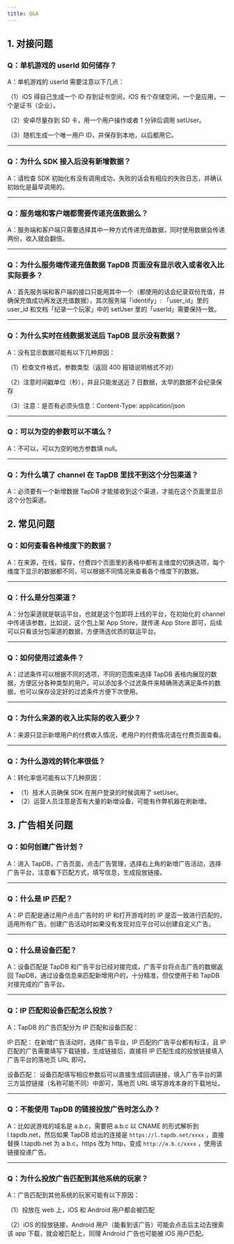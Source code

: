 ```yaml
---
title: Q&A
---
```


## 1. 对接问题

### Q：单机游戏的 userId 如何储存？

A：单机游戏的 userId 需要注意以下几点：

（1）iOS 得自己生成一个 ID 存到证书空间，iOS 有个存储空间，一个是应用，一个是证书（企业）。

（2）安卓尽量存到 SD 卡，用一个用户操作或者 1 分钟后调用 setUser。

（3）随机生成一个唯一用户 ID，并保存到本地，以后都用它。

---

### Q：为什么 SDK 接入后没有新增数据？

A：请检查 SDK 初始化有没有调用成功，失败的话会有相应的失败日志，并确认初始化是最早调用的。

---

### Q：服务端和客户端都需要传递充值数据么？

A：服务端和客户端只需要选择其中一种方式传递充值数据，同时使用数据会传递两份，收入就会翻倍。

---

### Q：为什么服务端传递充值数据 TapDB 页面没有显示收入或者收入比实际要多？

A：首先服务端和客户端的接口只能用其中一个（都使用的话会纪录双份充值，并确保充值成功再发送充值数据），其次服务端「identify」: 「user_id」里的 user_id 和文档「纪录一个玩家」中的 setUser 里的「userId」需要保持一致。

---

### Q：为什么实时在线数据发送后 TapDB 显示没有数据？

A：没有显示数据可能有以下几种原因：

（1）检查文件格式，参数类型（返回 400 报错说明格式不对）

（2）注意时间戳单位（秒），并且只能发送近 7 日数据，太早的数据不会纪录保存

（3）注意：是否有必须头信息：Content-Type: application/json

---

### Q：可以为空的参数可以不填么？

A：不可以，可以为空的地方参数填 null。

---

### Q：为什么填了 channel 在 TapDB 里找不到这个分包渠道？

A：必须要有一个新增数据 TapDB 才能接收到这个渠道，才能在这个页面里显示这个分包渠道。

## 2. 常见问题

### Q：如何查看各种维度下的数据？

A：在来源，在线，留存，付费四个页面里的表格中都有主维度的切换选项，每个维度下显示的数据都不同，可以根据不同情况来查看各个维度下的数据。

---

### Q：什么是分包渠道？

A：分包渠道就是联运平台，也就是这个包即将上线的平台，在初始化的 channel 中传递该参数，比如说，这个包上架 App Store，就传递 App Store 即可，后续可以只看该分包渠道的数据，方便筛选优质的联运平台。

---

### Q：如何使用过滤条件？

A：过滤条件可以根据不同的选项，不同的范围来选择 TapDB 表格内展现的数据，方便区分各种类型的用户。可以添加多个过滤条件来精确筛选满足条件的数据，也可以保存设定好的过滤条件方便下次使用。

---

### Q：为什么来源的收入比实际的收入要少？

A：来源只显示新增用户的付费收入情况，老用户的付费情况请在付费页面查看。

---

### Q：为什么游戏的转化率很低？

A：转化率低可能有以下几种原因：

- （1）技术人员确保 SDK 在用户登录的时候调用了 setUser。
- （2）运营人员注意是否有大量的新增设备，可能有作弊机器在刷新增。

## 3. 广告相关问题

### Q：如何创建广告计划？

A：进入 TapDB，广告页面，点击广告管理，选择右上角的新增广告活动，选择广告平台，注意看下匹配方式，填写信息，生成投放链接。

---

### Q：什么是 IP 匹配？

A：IP 匹配是通过用户点击广告时的 IP 和打开游戏时的 IP 是否一致进行匹配的，适用所有广告。创建广告活动时如果没有发现对应平台可以创建自定义广告。

---

### Q：什么是设备匹配？

A：设备匹配是 TapDB 和广告平台已经对接完成，广告平台将点击广告的数据返回 TapDB，通过设备信息来匹配新增用户的，十分精准，但仅使用于和 TapDB 对接完成的广告平台。

---

### Q：IP 匹配和设备匹配怎么投放？

A：TapDB 的广告匹配分为 IP 匹配和设备匹配：

IP 匹配： 在新增广告活动时，选择广告平台，IP 匹配的广告平台都有标注，且 IP 匹配的广告需要填写下载链接，生成链接后，直接将 IP 匹配生成的投放链接填入广告平台的落地页 URL 即可。

设备匹配： 设备匹配填写相应参数后可以直接生成回调链接，填入广告平台的第三方监控链接（名称可能不同）中即可，落地页 URL 填写游戏本身的下载地址。

---

### Q：不能使用 TapDB 的链接投放广告时怎么办？

A：比如说游戏的域名是 a.b.c，需要把 a.b.c 以 CNAME 的形式解析到 l.tapdb.net，然后如果 TapDB 给出的连接是 `https://l.tapdb.net/xxxx` ，直接替换 l.tapdb.net 为 a.b.c，https 改为 http，变成 `http://a.b.c/xxxx` ，使用该链接投递广告。

---

### Q：为什么投放广告匹配到其他系统的玩家？

A：广告匹配到其他系统的玩家可能有以下原因：

（1）投放在 web 上，iOS 和 Android 用户都会被匹配

（2）iOS 的投放链接，Android 用户（能看到该广告）可能会点击后主动去搜索该 app 下载，就会被匹配上，同理 Android 广告也可能被 iOS 用户匹配。
